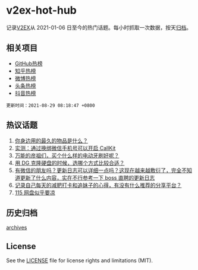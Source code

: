 # v2ex-hot-hub

 记录[V2EX](https://www.v2ex.com/)从 2021-01-06 日至今的热门话题。每小时抓取一次数据，按天[归档](archives)。
 
 ## 相关项目

- [GitHub热榜](https://github.com/snaildev/github-hot-hub)
- [知乎热榜](https://github.com/snaildev/zhihu-hot-hub)
- [微博热榜](https://github.com/snaildev/weibo-hot-hub)
- [头条热榜](https://github.com/snaildev/toutiao-hot-hub)
- [抖音热榜](https://github.com/snaildev/douyin-hot-hub)


 `更新时间：2021-08-29 08:18:47 +0800`

## 热议话题

1. [你身边用的最久的物品是什么？](https://www.v2ex.com/t/798486)
1. [实测：通过换绑微信手机号可以开启 CallKit](https://www.v2ex.com/t/798484)
1. [万能的彦祖们，买个什么样的电动牙刷好呢？](https://www.v2ex.com/t/798459)
1. [用 DG 克隆硬盘的时候，选哪个方式比较合适？](https://www.v2ex.com/t/798471)
1. [有微信的朋友吗？更新日志可以详细一点吗？这现在越来越敷衍了，完全不知道更新了什么内容，实在不行参考一下 boss 直聘的更新日志](https://www.v2ex.com/t/798485)
1. [记录自己每天的减肥打卡和追妹子的心得，有没有什么推荐的分享平台？](https://www.v2ex.com/t/798491)
1. [115 网盘似乎要凉](https://www.v2ex.com/t/798534)

## 历史归档

[archives](archives)

## License

See the [LICENSE](LICENSE) file for license rights and limitations (MIT).
